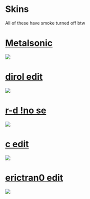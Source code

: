 # Skins
All of these have smoke turned off btw

# [Metalsonic](https://failinq.s-ul.eu/6ZYLBpla)
![](https://failinq.s-ul.eu/YldbGuCJ)

# [dirol edit](https://failinq.s-ul.eu/TVRP09YV)
![](https://failinq.s-ul.eu/gV50QUu8)

# [r-d !no se](https://failinq.s-ul.eu/ahy4rtLw)
![](https://failinq.s-ul.eu/YWB0UGyc)

# [c edit](https://failinq.s-ul.eu/ScKzvHht)
![](https://failinq.s-ul.eu/NrVYN48E)

# [erictran0 edit](https://failinq.s-ul.eu/aKkpIc89)
![](https://failinq.s-ul.eu/TVTK0gsa)
